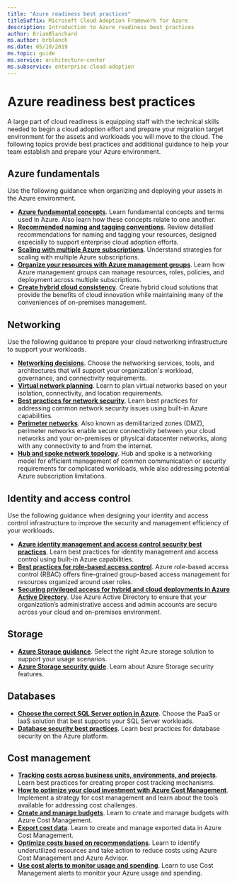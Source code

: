 ```yaml
---
title: "Azure readiness best practices"
titleSuffix: Microsoft Cloud Adoption Framework for Azure
description: Introduction to Azure readiness best practices
author: BrianBlanchard
ms.author: brblanch
ms.date: 05/10/2019
ms.topic: guide
ms.service: architecture-center
ms.subservice: enterprise-cloud-adoption
---
```


# Azure readiness best practices

A large part of cloud readiness is equipping staff with the technical skills needed to begin a cloud adoption effort and prepare your migration target environment for the assets and workloads you will move to the cloud. The following topics provide best practices and additional guidance to help your team establish and prepare your Azure environment.

## Azure fundamentals

Use the following guidance when organizing and deploying your assets in the Azure environment.

- **[Azure fundamental concepts](../considerations/fundamental-concepts.md)**. Learn fundamental concepts and terms used in Azure. Also learn how these concepts relate to one another.
- **[Recommended naming and tagging conventions](../considerations/name-and-tag.md)**. Review detailed recommendations for naming and tagging your resources, designed especially to support enterprise cloud adoption efforts.
- **[Scaling with multiple Azure subscriptions](../considerations/scaling-subscriptions.md)**. Understand strategies for scaling with multiple Azure subscriptions.
- **[Organize your resources with Azure management groups](https://docs.microsoft.com/azure/governance/management-groups/?toc=https://docs.microsoft.com/azure/architecture/toc.json&bc=https://docs.microsoft.com/azure/architecture/bread/toc.json)**. Learn how Azure management groups can manage resources, roles, policies, and deployment across multiple subscriptions.
- **[Create hybrid cloud consistency](../../infrastructure/misc/hybrid-consistency.md)**. Create hybrid cloud solutions that provide the benefits of cloud innovation while maintaining many of the conveniences of on-premises management.

## Networking

Use the following guidance to prepare your cloud networking infrastructure to support your workloads.

- **[Networking decisions](../considerations/network-decisions.md)**. Choose the networking services, tools, and architectures that will support your organization's workload, governance, and connectivity requirements.
- **[Virtual network planning](https://docs.microsoft.com/azure/virtual-network/virtual-network-vnet-plan-design-arm?toc=https://docs.microsoft.com/azure/architecture/toc.json&bc=https://docs.microsoft.com/azure/architecture/bread/toc.json)**. Learn to plan virtual networks based on your isolation, connectivity, and location requirements.
- **[Best practices for network security](https://docs.microsoft.com/azure/security/azure-security-network-security-best-practices?toc=https://docs.microsoft.com/azure/architecture/toc.json&bc=https://docs.microsoft.com/azure/architecture/bread/toc.json)**. Learn best practices for addressing common network security issues using built-in Azure capabilities.
- **[Perimeter networks](./perimeter-networks.md)**. Also known as demilitarized zones (DMZ), perimeter networks enable secure connectivity between your cloud networks and your on-premises or physical datacenter networks, along with any connectivity to and from the internet.
- **[Hub and spoke network topology](./hub-spoke-network-topology.md)**. Hub and spoke is a networking model for efficient management of common communication or security requirements for complicated workloads, while also addressing potential Azure subscription limitations.

## Identity and access control

Use the following guidance when designing your identity and access control infrastructure to improve the security and management efficiency of your workloads.

- **[Azure identity management and access control security best practices](https://docs.microsoft.com/azure/security/azure-security-identity-management-best-practices?toc=https://docs.microsoft.com/azure/architecture/toc.json&bc=https://docs.microsoft.com/azure/architecture/bread/toc.json)**. Learn best practices for identity management and access control using built-in Azure capabilities.
- **[Best practices for role-based access control](./roles.md)**. Azure role-based access control (RBAC) offers fine-grained group-based access management for resources organized around user roles.
- **[Securing privileged access for hybrid and cloud deployments in Azure Active Directory](https://docs.microsoft.com/azure/active-directory/users-groups-roles/directory-admin-roles-secure?toc=https://docs.microsoft.com/azure/architecture/toc.json&bc=https://docs.microsoft.com/azure/architecture/bread/toc.json)**. Use Azure Active Directory to ensure that your organization’s administrative access and admin accounts are secure across your cloud and on-premises environment.

## Storage

- **[Azure Storage guidance](../considerations/storage-guidance.md)**. Select the right Azure storage solution to support your usage scenarios.
- **[Azure Storage security guide](https://docs.microsoft.com/azure/storage/common/storage-security-guide?toc=https://docs.microsoft.com/azure/architecture/toc.json&bc=https://docs.microsoft.com/azure/architecture/bread/toc.json)**. Learn about Azure Storage security features.

## Databases

- **[Choose the correct SQL Server option in Azure](https://docs.microsoft.com/azure/sql-database/sql-database-paas-vs-sql-server-iaas?toc=https://docs.microsoft.com/azure/architecture/toc.json&bc=https://docs.microsoft.com/azure/architecture/bread/toc.json)**. Choose the PaaS or IaaS solution that best supports your SQL Server workloads.
- **[Database security best practices](https://docs.microsoft.com/azure/security/azure-database-security-best-practices?toc=https://docs.microsoft.com/azure/architecture/toc.json&bc=https://docs.microsoft.com/azure/architecture/bread/toc.json)**. Learn best practices for database security on the Azure platform.

## Cost management

- **[Tracking costs across business units, environments, and projects](./track-costs.md)**. Learn best practices for creating proper cost tracking mechanisms.
- **[How to optimize your cloud investment with Azure Cost Management](https://docs.microsoft.com/azure/cost-management/cost-mgt-best-practices?toc=https://docs.microsoft.com/azure/architecture/toc.json&bc=https://docs.microsoft.com/azure/architecture/bread/toc.json)**. Implement a strategy for cost management and learn about the tools available for addressing cost challenges.
- **[Create and manage budgets](https://docs.microsoft.com/azure/cost-management/tutorial-acm-create-budgets?toc=https://docs.microsoft.com/azure/architecture/toc.json&bc=https://docs.microsoft.com/azure/architecture/bread/toc.json)**. Learn to create and manage budgets with Azure Cost Management.
- **[Export cost data](https://docs.microsoft.com/azure/cost-management/tutorial-export-acm-data?toc=https://docs.microsoft.com/azure/architecture/toc.json&bc=https://docs.microsoft.com/azure/architecture/bread/toc.json)**. Learn to create and manage exported data in Azure Cost Management.
- **[Optimize costs based on recommendations](https://docs.microsoft.com/azure/cost-management/tutorial-acm-opt-recommendations?toc=https://docs.microsoft.com/azure/architecture/toc.json&bc=https://docs.microsoft.com/azure/architecture/bread/toc.json)**. Learn to identify underutilized resources and take action to reduce costs using Azure Cost Management and Azure Advisor.
- **[Use cost alerts to monitor usage and spending](https://docs.microsoft.com/azure/cost-management/cost-mgt-alerts-monitor-usage-spending?toc=https://docs.microsoft.com/azure/architecture/toc.json&bc=https://docs.microsoft.com/azure/architecture/bread/toc.json)**. Learn to use Cost Management alerts to monitor your Azure usage and spending.
